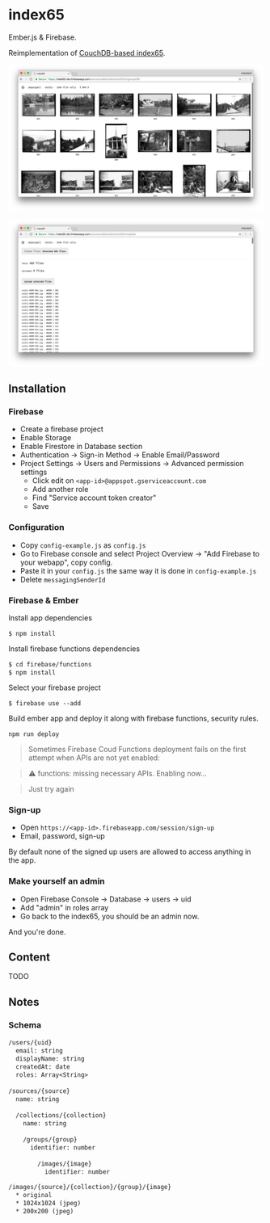 # index65

Ember.js & Firebase.

Reimplementation of [CouchDB-based index65](https://bitbucket.org/ampatspell/index65/src/default/
).

![](https://raw.githubusercontent.com/ampatspell/index65/master/docs/screenshot-2.png)

![](https://raw.githubusercontent.com/ampatspell/index65/master/docs/screenshot-1.png)

## Installation

### Firebase

* Create a firebase project
* Enable Storage
* Enable Firestore in Database section
* Authentication → Sign-in Method → Enable Email/Password
* Project Settings → Users and Permissions → Advanced permission settings
  * Click edit on `<app-id>@appspot.gserviceaccount.com`
  * Add another role
  * Find "Service account token creator"
  * Save

### Configuration

* Copy `config-example.js` as `config.js`
* Go to Firebase console and select Project Overview → "Add Firebase to your webapp", copy config.
* Paste it in your `config.js` the same way it is done in `config-example.js`
* Delete `messagingSenderId`

### Firebase & Ember

Install app dependencies

```
$ npm install
```

Install firebase functions dependencies

```
$ cd firebase/functions
$ npm install
```

Select your firebase project

```
$ firebase use --add
```

Build ember app and deploy it along with firebase functions, security rules.

```
npm run deploy
```

> Sometimes Firebase Coud Functions deployment fails on the first attempt when APIs are not yet enabled:

> ⚠  functions: missing necessary APIs. Enabling now...

> Just try again

### Sign-up

* Open `https://<app-id>.firebaseapp.com/session/sign-up`
* Email, password, sign-up

By default none of the signed up users are allowed to access anything in the app.

### Make yourself an admin

* Open Firebase Console → Database → users → uid
* Add "admin" in roles array
* Go back to the index65, you should be an admin now.

And you're done.

## Content

TODO

## Notes

### Schema

```
/users/{uid}
  email: string
  displayName: string
  createdAt: date
  roles: Array<String>

/sources/{source}
  name: string

  /collections/{collection}
    name: string

    /groups/{group}
      identifier: number

        /images/{image}
          identifier: number
```

```
/images/{source}/{collection}/{group}/{image}
  * original
  * 1024x1024 (jpeg)
  * 200x200 (jpeg)
```
